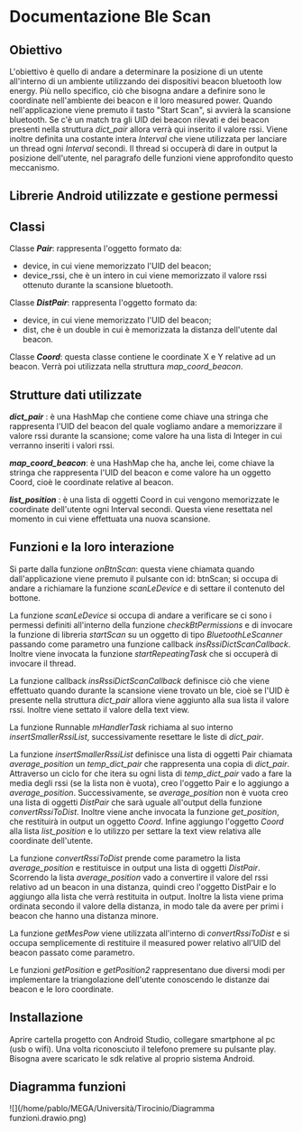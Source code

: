 <h1>Documentazione Ble Scan</h1>



<h2>Obiettivo</h2>

L'obiettivo è quello di andare a determinare la posizione di un utente all'interno di un ambiente utilizzando dei dispositivi beacon bluetooth low energy.
Più nello specifico, ciò che bisogna andare a definire sono le coordinate nell'ambiente dei beacon e il loro measured power.
Quando nell'applicazione viene premuto il tasto "Start Scan", si avvierà la scansione  bluetooth. Se c'è un match tra gli UID dei beacon rilevati e dei beacon presenti nella struttura *dict_pair* allora verrà qui inserito il valore rssi. 
Viene inoltre definita una costante intera *Interval* che viene utilizzata per lanciare un thread ogni *Interval* secondi.
Il thread si occuperà di dare in output la posizione dell'utente, nel paragrafo delle funzioni viene approfondito questo meccanismo.

<h2>Librerie Android utilizzate e gestione permessi</h2> 



<h2>Classi</h2>

Classe ***Pair***: rappresenta l'oggetto formato da: 

- device, in cui viene memorizzato l'UID del beacon;
- device_rssi, che è un intero in cui viene memorizzato il valore rssi ottenuto durante la scansione bluetooth.

Classe ***DistPair***: rappresenta  l'oggetto formato da:

- device, in cui viene memorizzato l'UID del beacon;
- dist, che è un double in cui è memorizzata la distanza dell'utente dal beacon.

Classe ***Coord***: questa classe contiene le coordinate X e Y relative ad un beacon. Verrà poi utilizzata nella struttura *map_coord_beacon*.



<h2>Strutture dati utilizzate</h2>

***dict_pair*** : è una HashMap che contiene come chiave una stringa che rappresenta l'UID del beacon del quale vogliamo andare a memorizzare il valore rssi durante la scansione; come valore ha una lista di Integer in cui verranno inseriti i valori rssi.

***map_coord_beacon***: è una HashMap che ha, anche lei, come chiave la stringa che rappresenta l'UID del beacon e come valore ha un oggetto Coord, cioè le coordinate relative al beacon.

***list_position*** : è una lista di oggetti Coord in cui vengono memorizzate le coordinate dell'utente ogni Interval secondi. Questa viene resettata nel momento in cui viene effettuata una nuova scansione.



<h2>Funzioni e la loro interazione</h2>

Si parte dalla funzione *onBtnScan*: questa viene chiamata quando dall'applicazione viene premuto il pulsante con id: btnScan; si occupa di andare a richiamare la funzione *scanLeDevice* e di settare il contenuto del bottone.

La funzione *scanLeDevice* si occupa di andare a verificare se ci sono i permessi definiti all'interno della funzione *checkBtPermissions* e di invocare la funzione di libreria *startScan* su un oggetto di tipo *BluetoothLeScanner* passando come parametro una funzione callback *insRssiDictScanCallback*.
Inoltre viene invocata la funzione *startRepeatingTask* che si occuperà di invocare il thread.

La funzione callback *insRssiDictScanCallback* definisce ciò che viene effettuato quando durante la scansione viene trovato un ble, cioè se l'UID è presente nella struttura *dict_pair* allora viene aggiunto alla sua lista il valore rssi. Inoltre viene settato il valore della text view.

La funzione Runnable *mHandlerTask* richiama al suo interno *insertSmallerRssiList*, successivamente resettare le liste di *dict_pair*.

La funzione *insertSmallerRssiList* definisce una lista di oggetti Pair chiamata *average_position* un *temp_dict_pair* che rappresenta una copia di *dict_pair*. 
Attraverso un ciclo for che itera su ogni lista di *temp_dict_pair* vado a fare la media degli rssi (se la lista non è vuota), creo l'oggetto Pair e lo aggiungo a *average_position*. Successivamente, se *average_position* non è vuota creo una lista di oggetti *DistPair* che sarà uguale all'output della funzione *convertRssiToDist*. Inoltre viene anche invocata la funzione *get_position*, che restituirà in output un oggetto *Coord*. 
Infine aggiungo l'oggetto *Coord* alla lista *list_position* e lo utilizzo per settare la text view relativa alle coordinate dell'utente.

La funzione *convertRssiToDist* prende come parametro la lista *average_position* e restituisce in output una lista di oggetti *DistPair*. Scorrendo la lista *average_position* vado a convertire il valore del rssi relativo ad un beacon in una distanza, quindi creo l'oggetto DistPair e lo aggiungo alla lista che verrà restituita in output. Inoltre la lista viene prima ordinata secondo il valore della distanza, in modo tale da avere per primi i beacon che hanno una distanza minore.

La funzione *getMesPow* viene utilizzata all'interno di *convertRssiToDist* e si occupa semplicemente di restituire il measured power relativo all'UID del beacon passato come parametro.

Le funzioni *getPosition* e *getPosition2* rappresentano due diversi modi per implementare la triangolazione dell'utente conoscendo le distanze dai beacon e le loro coordinate.

 

<h2>Installazione</h2>

Aprire cartella progetto con Android Studio, collegare smartphone al pc (usb o wifi). Una volta riconosciuto il telefono premere su pulsante play.
Bisogna avere scaricato le sdk relative al proprio sistema Android.





<h2>Diagramma funzioni</h2>

![](/home/pablo/MEGA/Università/Tirocinio/Diagramma funzioni.drawio.png)
